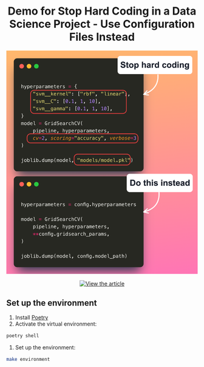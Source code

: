 <div align="center">
<h1 align="center">
Demo for Stop Hard Coding in a Data Science Project - Use Configuration Files Instead
</h3>

![](image.png)

[![View the article](https://img.shields.io/badge/Data%20Science%20Simplified-View%20Blog-red?logo=wordpress)](https://mathdatasimplified.com/2023/05/25/stop-hard-coding-in-a-data-science-project-use-configuration-files-instead/)

</div>

## Set up the environment

1. Install [Poetry](https://python-poetry.org/docs/#installation)
1. Activate the virtual environment:

```bash
poetry shell
```

1. Set up the environment:

```bash
make environment
```
